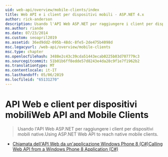 ```yaml
---
uid: web-api/overview/mobile-clients/index
title: Web API e i client per dispositivi mobili - ASP.NET 4.x
author: rick-anderson
description: Usando l'API Web ASP.NET per raggiungere i client per dispositivi mobili native.
ms.author: riande
ms.date: 07/23/2014
ms.custom: seoapril2019
ms.assetid: 36ed9dd2-095b-48dc-8fe5-2de475b4098d
msc.legacyurl: /web-api/overview/mobile-clients
msc.type: chapter
ms.openlocfilehash: 3488e2c43c39cda51443ecab0225b03d707779c3
ms.sourcegitcommit: 51b01b6ff8edde57d8243e4da28c9f1e7f1962b2
ms.translationtype: MT
ms.contentlocale: it-IT
ms.lasthandoff: 05/06/2019
ms.locfileid: "65131270"
---
```

# <a name="web-api-and-mobile-clients"></a><span data-ttu-id="99bab-103">API Web e client per dispositivi mobili</span><span class="sxs-lookup"><span data-stu-id="99bab-103">Web API and Mobile Clients</span></span>

> <span data-ttu-id="99bab-104">Usando l'API Web ASP.NET per raggiungere i client per dispositivi mobili native.</span><span class="sxs-lookup"><span data-stu-id="99bab-104">Using ASP.NET Web API to reach native mobile clients.</span></span>

- [<span data-ttu-id="99bab-105">Chiamata dell'API Web da un'applicazione Windows Phone 8 (C#)</span><span class="sxs-lookup"><span data-stu-id="99bab-105">Calling Web API from a Windows Phone 8 Application (C#)</span></span>](calling-web-api-from-a-windows-phone-8-application.md)

